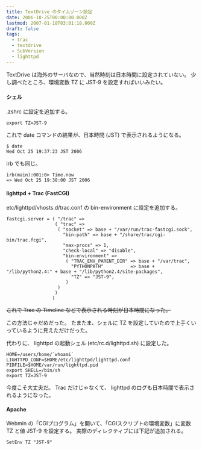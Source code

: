```yaml
---
title: TextDrive のタイムゾーン設定
date: 2006-10-25T00:00:00.000Z
lastmod: 2007-01-18T03:01:18.000Z
draft: false
tags:
  - trac
  - textdrive
  - SubVersion
  - lighttpd
---
```


TextDrive は海外のサーバなので、当然時刻は日本時間に設定されていない。 少し調べたところ、環境変数 TZ に JST-9 を設定すればいいみたい。

#### シェル

.zshrc に設定を追加する。

```
export TZ=JST-9
```

これで date コマンドの結果が、日本時間 (JST) で表示されるようになる。

```
$ date
Wed Oct 25 19:37:23 JST 2006
```

irb でも同じ。

```
irb(main):001:0> Time.now
=> Wed Oct 25 19:38:00 JST 2006
```

#### lighttpd + Trac (FastCGI)

etc/lighttpd/vhosts.d/trac.conf の bin-environment に設定を追加する。

```
fastcgi.server = ( "/trac" =>
                  ( "trac" =>
                   ( "socket" => base + "/var/run/trac-fastcgi.sock",
                     "bin-path" => base + "/share/trac/cgi-bin/trac.fcgi",
                     "max-procs" => 1,
                     "check-local" => "disable",
                     "bin-environment" =>
                      ( "TRAC_ENV_PARENT_DIR" => base + "/var/trac",
                        "PYTHONPATH"          => base + "/lib/python2.4:" + base + "/lib/python2.4/site-packages",
                        "TZ" => "JST-9",
                      )
                   )
                  )
                 )
```

~~これで Trac の Timeline などで表示される時刻が日本時間になった。~~

この方法じゃだめだった。 たまたま、シェルに TZ を設定していたので上手くいっているように見えただけだった。

代わりに、 lighttpd の起動シェル (etc/rc.d/lighttpd.sh) に設定した。

```
HOME=/users/home/`whoami`
LIGHTTPD_CONF=$HOME/etc/lighttpd/lighttpd.conf
PIDFILE=$HOME/var/run/lighttpd.pid
export SHELL=/bin/sh
export TZ=JST-9
```

今度こそ大丈夫だ。 Trac だけじゃなくて、 lighttpd のログも日本時間で表示されるようになった。

#### Apache

Webmin の「CGIプログラム」を開いて、「CGIスクリプトの環境変数」に変数 TZ と値 JST-9 を設定する。 実際のディレクティブには下記が追加される。

```
SetEnv TZ "JST-9"
```
